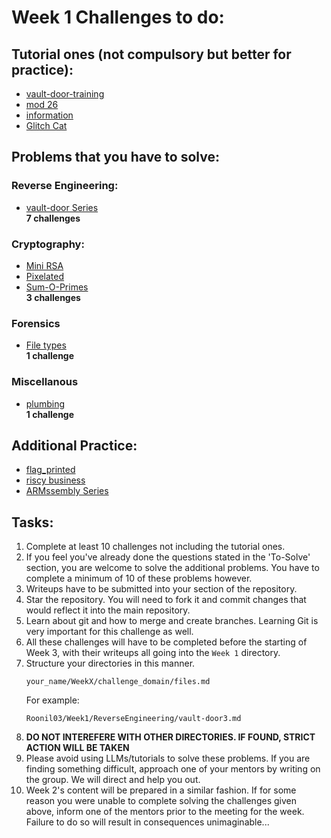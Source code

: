 # Week 1 Challenges to do:

## Tutorial ones (not compulsory but better for practice):
- [vault-door-training](https://play.picoctf.org/practice/challenge/7)
- [mod 26](https://play.picoctf.org/practice/challenge/144)
- [information](https://play.picoctf.org/practice/challenge/186)
- [Glitch Cat](https://play.picoctf.org/practice/challenge/242)

## Problems that you have to solve:
### Reverse Engineering:
- [vault-door Series](https://play.picoctf.org/practice?page=1&search=vault)  
**7 challenges**

### Cryptography:
- [Mini RSA](https://play.picoctf.org/practice/challenge/188)
- [Pixelated](https://play.picoctf.org/practice/challenge/100)
- [Sum-O-Primes](https://play.picoctf.org/practice/challenge/310)  
**3 challenges**

### Forensics
- [File types](https://play.picoctf.org/practice/challenge/268)  
**1 challenge**

### Miscellanous
- [plumbing](https://play.picoctf.org/practice/challenge/48)  
**1 challenge**

## Additional Practice:
- [flag_printed](https://play.picoctf.org/practice/challenge/417)
- [riscy business](https://play.picoctf.org/practice/challenge/219)
- [ARMssembly Series](https://play.picoctf.org/practice?page=1&search=ARMss)

## Tasks:
1. Complete at least 10 challenges not including the tutorial ones.
2. If you feel you've already done the questions stated in the 'To-Solve' section, you are welcome to solve the additional problems. You have to complete a minimum of 10 of these problems however.
3. Writeups have to be submitted into your section of the repository.
4. Star the repository. You will need to fork it and commit changes that would reflect it into the main repository.
5. Learn about git and how to merge and create branches. Learning Git is very important for this challenge as well.
6. All these challenges will have to be completed before the starting of Week 3, with their writeups all going into the `Week 1` directory.
7. Structure your directories in this manner.
    ```
    your_name/WeekX/challenge_domain/files.md
    ```
    For example:
    ```
    Roonil03/Week1/ReverseEngineering/vault-door3.md
    ```
8. **DO NOT INTEREFERE WITH OTHER DIRECTORIES. IF FOUND, STRICT ACTION WILL BE TAKEN**
9. Please avoid using LLMs/tutorials to solve these problems. If you are finding something difficult, approach one of your mentors by writing on the group. We will direct and help you out. 
10. Week 2's content will be prepared in a similar fashion. If for some reason you were unable to complete solving the challenges given above, inform one of the mentors prior to the meeting for the week. Failure to do so will result in consequences unimaginable... 

